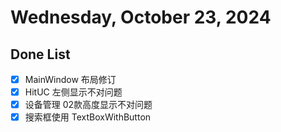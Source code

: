 # Wednesday, October 23, 2024

## Done List

- [x] MainWindow 布局修订
- [x] HitUC 左侧显示不对问题
- [x] 设备管理 02款高度显示不对问题
- [x] 搜索框使用 TextBoxWithButton

